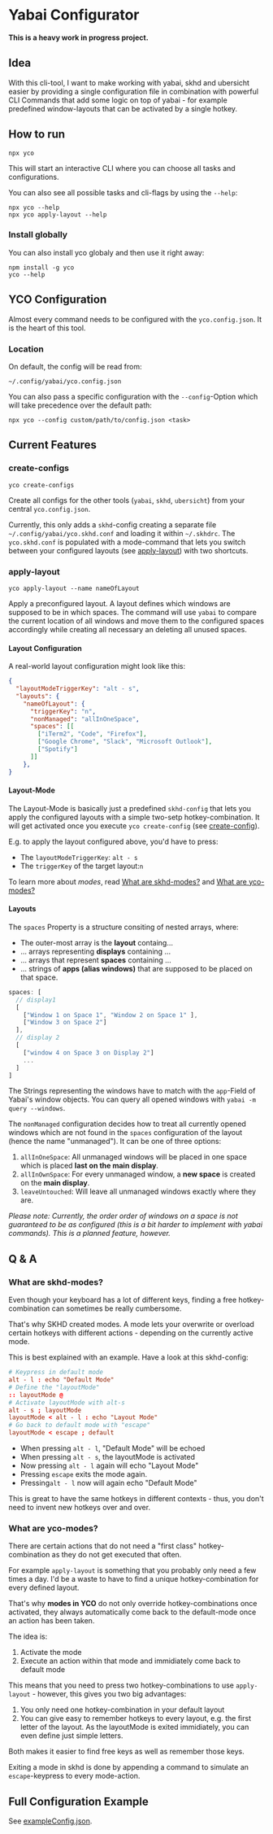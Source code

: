 # Yabai Configurator

**This is a heavy work in progress project.**

## Idea

With this cli-tool, I want to make working with yabai, skhd and ubersicht easier by providing a single configuration file in combination with powerful CLI Commands that add some logic on top of yabai - for example predefined window-layouts that can be activated by a single hotkey.

## How to run

```shell
npx yco
```

This will start an interactive CLI where you can choose all tasks and configurations.

You can also see all possible tasks and cli-flags by using the `--help`:

```shell
npx yco --help
npx yco apply-layout --help
```

### Install globally

You can also install yco globaly and then use it right away:

```shell
npm install -g yco
yco --help
```

## YCO Configuration

Almost every command needs to be configured with the `yco.config.json`. It is the heart of this tool.

### Location

On default, the config will be read from:

```shell
~/.config/yabai/yco.config.json
```

You can also pass a specific configuration with the `--config`-Option which will take precedence over the default path:

```shell
npx yco --config custom/path/to/config.json <task>
```

## Current Features

### create-configs

```shell
yco create-configs
```

Create all configs for the other tools (`yabai`, `skhd`, `ubersicht`) from your central `yco.config.json`.

Currently, this only adds a `skhd`-config creating a separate file `~/.config/yabai/yco.skhd.conf` and loading it within `~/.skhdrc`.
The `yco.skhd.conf` is populated with a mode-command that lets you switch between your configured layouts (see [apply-layout](###apply-layout)) with two shortcuts.

### apply-layout

```shell
yco apply-layout --name nameOfLayout
```

Apply a preconfigured layout. A layout defines which windows are supposed to be in which spaces. The command will use `yabai` to compare the current location of all windows and move them to the configured spaces accordingly while creating all necessary an deleting all unused spaces.

#### Layout Configuration

A real-world layout configuration might look like this:

```json
{
  "layoutModeTriggerKey": "alt - s",
  "layouts": {
    "nameOfLayout": {
      "triggerKey": "n",
      "nonManaged": "allInOneSpace",
      "spaces": [[
        ["iTerm2", "Code", "Firefox"],
        ["Google Chrome", "Slack", "Microsoft Outlook"],
        ["Spotify"]
      ]]
    },
}
```

#### Layout-Mode

The Layout-Mode is basically just a predefined `skhd-config` that lets you apply the configured layouts with a simple two-setp hotkey-combination.
It will get activated once you execute `yco create-config` (see [create-config](###create-configs)).

E.g. to apply the layout configured above, you'd have to press:

- The `layoutModeTriggerKey`: `alt - s`
- The `triggerKey` of the target layout:`n`

To learn more about *modes*, read [What are skhd-modes?](###what-are-skhd-modes) and [What are yco-modes?](###what-are-yco-modes)

#### Layouts

The `spaces` Property is a structure consiting of nested arrays, where:

- The outer-most array is the **layout** containg...
- ... arrays representing **displays** containing ...
- ... arrays that represent **spaces** containing ...
- ... strings of **apps (alias windows)** that are supposed to be placed on that space.

```javascript
spaces: [
  // display1
  [
    ["Window 1 on Space 1", "Window 2 on Space 1" ],
    ["Window 3 on Space 2"]
  ],
  // display 2
  [
    ["window 4 on Space 3 on Display 2"]
    ...
  ]
]
```

The Strings representing the windows have to match with the `app`-Field of Yabai's window objects. You can query all opened windows with `yabai -m query --windows`.

The `nonManaged` configuration decides how to treat all currently opened windows which are not found in the `spaces` configuration of the layout (hence the name "unmanaged"). It can be one of three options:

1. `allInOneSpace`: All unmanaged windows will be placed in one space which is placed **last on the main display**.
2. `allInOwnSpace`: For every unmanaged window, a **new space** is created on the **main display**.
3. `leaveUntouched`: Will leave all unmanaged windows exactly where they are.

*Please note: Currently, the order order of windows on a space is not guaranteed to be as configured (this is a bit harder to implement with yabai commands). This is a planned feature, however.*

## Q & A

### What are skhd-modes?

Even though your keyboard has a lot of different keys, finding a free hotkey-combination can sometimes be really cumbersome.

That's why SKHD created modes. A mode lets your overwrite or overload certain hotkeys with different actions - depending on the currently active mode.

This is best explained with an example. Have a look at this skhd-config:

```conf
# Keypress in default mode
alt - l : echo "Default Mode"
# Define the "layoutMode"
:: layoutMode @
# Activate layoutMode with alt-s
alt - s ; layoutMode
layoutMode < alt - l : echo "Layout Mode"
# Go back to default mode with "escape"
layoutMode < escape ; default
```

- When pressing `alt - l`, "Default Mode" will be echoed
- When pressing `alt - s`, the layoutMode is activated
- Now pressing `alt - l` again will echo "Layout Mode"
- Pressing `escape` exits the mode again.
- Pressing`alt - l` now will again echo "Default Mode"

This is great to have the same hotkeys in different contexts - thus, you don't need to invent new hotkeys over and over.

### What are yco-modes?

There are certain actions that do not need a "first class" hotkey-combination as they do not get executed that often.

For example `apply-layout` is something that you probably only need a few times a day. I'd be a waste to have to find a unique hotkey-combination for every defined layout.

That's why **modes in YCO** do not only override hotkey-combinations once activated, they always automatically come back to the default-mode once an action has been taken.

The idea is:

1. Activate the mode
2. Execute an action within that mode and immidiately come back to default mode

This means that you need to press two hotkey-combinations to use `apply-layout` - however, this gives you two big advantages:

1. You only need one hotkey-combination in your default layout
2. You can give easy to remember hotkeys to every layout, e.g. the first letter of the layout. As the layoutMode is exited immidiately, you can even define just simple letters.

Both makes it easier to find free keys as well as remember those keys.

Exiting a mode in skhd is done by appending a command to simulate an `escape`-keypress to every mode-action.

## Full Configuration Example

See [exampleConfig.json](./exampleConfig.json).
